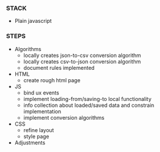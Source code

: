 ### STACK 
 - Plain javascript

### STEPS
  - Algorithms
    - locally creates json-to-csv conversion algorithm
    - locally creates csv-to-json conversion algorithm
    - document rules implemented
  - HTML
    - create rough html page
  - JS
    - bind ux events
    - implement loading-from/saving-to local functionality
    - info collection about loaded/saved data and constrain implementation
    - implement conversion algorithms
  - CSS 
    - refine layout
    - style page
  - Adjustments